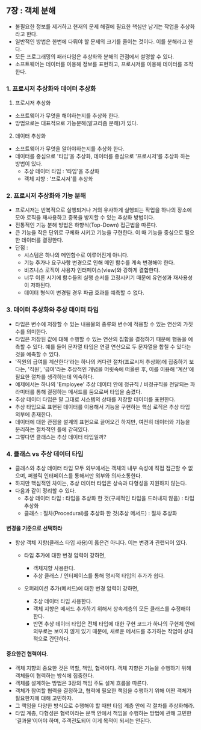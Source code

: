 ## 7장 : 객체 분해
- 불필요한 정보를 제거하고 현재의 문제 해결에 필요한 핵심만 남기는 작업을 추상화라고 한다.
- 일반적인 방법은 한번에 다뤄야 할 문제의 크기를 줄이는 것이다. 이를 분해라고 한다.
- 모든 프로그래밍의 패러다임은 추상화와 분해의 관점에서 설명할 수 있다.
- 소프트웨어는 데이터를 이용해 정보를 표현하고, 프로시저를 이용해 데이터를 조작한다.

### 1. 프로시저 추상화와 데이터 추상화
1. 프로시저 추상화
- 소프트웨어가 무엇을 해야하는지를 추상화 한다.
- 방법으로는 대표적으로 기능분해(알고리즘 분해)가 있다.

2. 데이터 추상화
- 소프트웨어가 무엇을 알아야하는지를 추상화 한다.
- 데이터를 중심으로 '타입'을 추상화, 데이터를 중심으로 '프로시저'를 추상화 하는 방법이 있다.
   - 추상 데이터 타입 : '타입'을 추상화
   - 객체 지향 : '프로시저'를 추상화
    

### 2. 프로시저 추상화와 기능 분해
- 프로시저는 반복적으로 실행되거나 거의 유사하게 실행되는 작업을 하나의 장소에 모아 로직을 재사용하고 중복을 방지할 수 있는 추상화 방법이다.
- 전통적인 기능 분해 방법은 하향식(Top-Down) 접근법을 따른다.
- 큰 기능을 작은 단위로 구체화 시키고 기능을 구현한다. 이 때 기능을 중심으로 필요한 데이터를 결정한다.
- 단점 :
   - 시스템은 하나의 메인함수로 이루어진게 아니다.
   - 기능 추가나 요구사항 변경으로 인해 메인 함수를 계속 변경해야 한다.
   - 비즈니스 로직이 사용자 인터페이스(view)와 강하게 결합한다.
   - 너무 이른 시기에 함수들의 실행 순서를 고정시키기 때문에 유연성과 재사용성이 저하된다.
   - 데이터 형식이 변경될 경우 파급 효과를 예측할 수 없다.
  
### 3. 데이터 추상화와 추상 데이터 타입
- 타입은 변수에 저장할 수 있는 내용물의 종류와 변수에 적용할 수 있는 연산의 가짓수를 의미한다.
- 타입은 저장된 값에 대해 수행할 수 있는 연산의 집합을 결정하기 때문에 행동을 예측할 수 있다. 예를 들어 문자열 타입은 연결 연산으로 두 문자열을 합칠 수 있다는 것을 예측할 수 있다.
- '직원의 급여를 계산한다'라는 하나의 커다란 절차(프로시저 추상화)에 집중하기 보다는, '직원', '급여'라는 추상적인 개념을 머릿속에 떠올린 후,
이를 이용해 '계산'에 필요한 절차를 생각하는데 익숙하다. 
- 예제에서는 하나의 'Employee' 추상 데이터 안에 정규직 / 비정규직을 전달되는 파라미터를 통해 결정하는 메서드를 둠으로써 타입을 숨겼다.
- 추상 데이터 타입은 말 그대로 시스템의 상태를 저장할 데이터를 표현한다. 
- 추상 타입으로 표현된 데이터를 이용해서 기능을 구현하는 핵심 로직은 추상 타입 외부에 존재한다.
- 데이터에 대한 관점을 설계의 표현으로 끌어오긴 하지만, 여전히 데이터와 기능을 분리하는 절차적인 틀에 갇혀있다.
- 그렇다면 클래스는 추상 데이터 타입일까?

### 4. 클래스 vs 추상 데이터 타입
- 클래스와 추상 데이터 타입 모두 외부에서는 객체의 내부 속성에 직접 접근할 수 없으며, 퍼블릭 인터페이스를 통해서만 외부와 의사소통한다.
- 하지만 핵심적인 차이는, 추상 데이터 타입은 상속과 다형성을 지원하지 않는다. 
- 다음과 같이 정리할 수 있다.
   - 추상 데이터 타입 : 타입을 추상화 한 것(구체적인 타입을 드러내지 않음) : 타입 추상화
   - 클래스 : 절차(Procedural)를 추상화 한 것(추상 메서드) : 절차 추상화
 
#### 변경을 기준으로 선택하라
- 항상 객체 지향(클래스 타입 사용)이 옳은건 아니다. 이는 변경과 관련되어 있다.
   - 타입 추가에 대한 변경 압력이 강하면,
       - 객체지향 사용한다. 
       - 추상 클래스 / 인터페이스를 통해 명시적 타입의 추가가 쉽다.
     
   - 오퍼레이션 추가(메서드)에 대한 변경 압력이 강하면,
       - 추상 데이터 타입 사용한다. 
       - 객체 지향은 메서드 추가하기 위해서 상속계층의 모든 클래스를 수정해야 한다.
       - 반면 추상 데이터 타입은 전체 타입에 대한 구현 코드가 하나의 구현체 안에 외부로는 보이지 않게 있기 때문에, 새로운 메서드를 추가하는 작업이 상대적으로 간단하다.
  

#### 중요한건 협력이다.
- 객체 지향의 중요한 것은 역할, 책임, 협력이다. 객체 지향은 기능을 수행하기 위해 객체들이 협력하는 방식에 집중한다.
- 객체를 설계하는 방법은 3장의 책임 주도 설계 흐름을 따른다. 
- 객체가 참여할 협력을 결정하고, 협력에 필요한 책임을 수행하기 위해 어떤 객체가 필요한지에 대해 고민하자.
- 그 책임을 다양한 방식으로 수행해야 할 때만 타입 계층 안에 각 절차를 추상화해라. 
- 타입 계층, 다형성은 협력이라는 문맥 안에서 책임을 수행하는 방법에 관해 고민한 '결과물'이어야 하며, 주객전도되어 이게 목적이 되서는 안된다.
